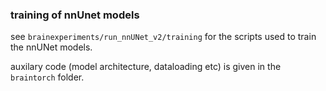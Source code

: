 ### training of nnUnet models

see `brainexperiments/run_nnUNet_v2/training` for the scripts used to train the nnUNet models.

auxilary code (model architecture, dataloading etc) is given in the `braintorch` folder.

